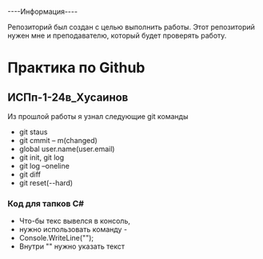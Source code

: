 ----Информация----

Репозиторий был создан с целью выполнить работы.
Этот репозиторий нужен мне и преподавателю, который будет проверять работу.

# Практика по Github
## ИСПп-1-24в_Хусаинов

Из прошлой работы я узнал следующие git команды 
* git staus 
* git cmmit – m(changed)
* global user.name(user.email)
* git init, git log
* git log –oneline
* git diff
* git reset(--hard)

### Код для тапков C#
* Что-бы текс вывелся в консоль,
* нужно использовать команду -
* Console.WriteLine("");
* Внутри "" нужно указать текст